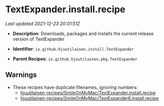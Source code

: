 # TextExpander.install.recipe

_Last updated 2021-12-23 20:01:51Z_

- **Description**: Downloads, packages and installs the current release version of TextExpander

- **Identifier**: `io.github.hjuutilainen.install.TextExpander`

- **Parent Recipes**: `io.github.hjuutilainen.pkg.TextExpander`


## Warnings

- These recipes have duplicate filenames, ignoring numbers:
    - [hjuutilainen-recipes/SmileOnMyMac/TextExpander.install.recipe](/autopkg-dupe-tracker/hjuutilainen-recipes/SmileOnMyMac/TextExpander.install.recipe)
    - [hjuutilainen-recipes/SmileOnMyMac/TextExpander6.install.recipe](/autopkg-dupe-tracker/hjuutilainen-recipes/SmileOnMyMac/TextExpander6.install.recipe)